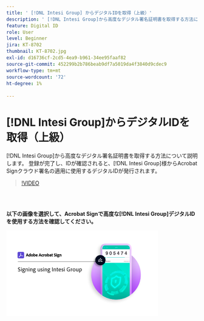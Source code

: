 ```yaml
---
title: ' [!DNL Intesi Group] からデジタルIDを取得（上級）'
description: ' [!DNL Intesi Group]から高度なデジタル署名証明書を取得する方法について説明します'
feature: Digital ID
role: User
level: Beginner
jira: KT-8702
thumbnail: KT-8702.jpg
exl-id: d16736cf-2cd5-4ea9-b961-34ee95faaf82
source-git-commit: 452299b2b786beab9df7a5019da4f3840d9cdec9
workflow-type: tm+mt
source-wordcount: '72'
ht-degree: 1%

---
```


# [!DNL Intesi Group]からデジタルIDを取得（上級）

[!DNL Intesi Group]から高度なデジタル署名証明書を取得する方法について説明します。 登録が完了し、IDが確認されると、[!DNL Intesi Group]様からAcrobat Signクラウド署名の適用に使用するデジタルIDが発行されます。

>[!VIDEO](https://video.tv.adobe.com/v/337065?quality=12&learn=on&hidetitle=true)

<br> 

**以下の画像を選択して、Acrobat Signで高度な[!DNL Intesi Group]デジタルIDを使用する方法を確認してください。**

[![image](assets/IntesiSign_400.png)](intesi-sign.md)

